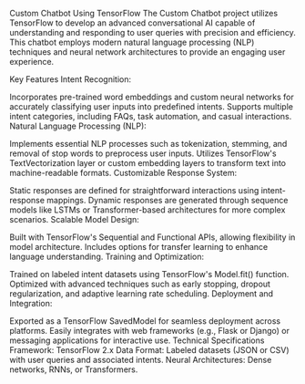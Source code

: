 Custom Chatbot Using TensorFlow
The Custom Chatbot project utilizes TensorFlow to develop an advanced conversational AI capable of understanding and responding to user queries with precision and efficiency. This chatbot employs modern natural language processing (NLP) techniques and neural network architectures to provide an engaging user experience.

Key Features
Intent Recognition:

Incorporates pre-trained word embeddings and custom neural networks for accurately classifying user inputs into predefined intents.
Supports multiple intent categories, including FAQs, task automation, and casual interactions.
Natural Language Processing (NLP):

Implements essential NLP processes such as tokenization, stemming, and removal of stop words to preprocess user inputs.
Utilizes TensorFlow's TextVectorization layer or custom embedding layers to transform text into machine-readable formats.
Customizable Response System:

Static responses are defined for straightforward interactions using intent-response mappings.
Dynamic responses are generated through sequence models like LSTMs or Transformer-based architectures for more complex scenarios.
Scalable Model Design:

Built with TensorFlow's Sequential and Functional APIs, allowing flexibility in model architecture.
Includes options for transfer learning to enhance language understanding.
Training and Optimization:

Trained on labeled intent datasets using TensorFlow's Model.fit() function.
Optimized with advanced techniques such as early stopping, dropout regularization, and adaptive learning rate scheduling.
Deployment and Integration:

Exported as a TensorFlow SavedModel for seamless deployment across platforms.
Easily integrates with web frameworks (e.g., Flask or Django) or messaging applications for interactive use.
Technical Specifications
Framework: TensorFlow 2.x
Data Format: Labeled datasets (JSON or CSV) with user queries and associated intents.
Neural Architectures: Dense networks, RNNs, or Transformers.
